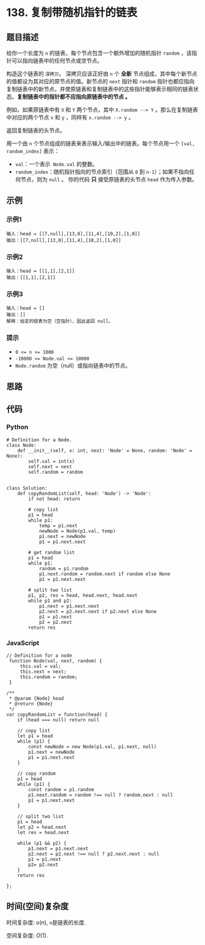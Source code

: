 # 138. 复制带随机指针的链表

## 题目描述
给你一个长度为 `n` 的链表，每个节点包含一个额外增加的随机指针 `random` ，该指针可以指向链表中的任何节点或空节点。

构造这个链表的 `深拷贝`。 深拷贝应该正好由 `n` 个 **全新** 节点组成，其中每个新节点的值都设为其对应的原节点的值。新节点的 `next` 指针和 `random` 指针也都应指向复制链表中的新节点，并使原链表和复制链表中的这些指针能够表示相同的链表状态。**复制链表中的指针都不应指向原链表中的节点 。**

例如，如果原链表中有 `X` 和 `Y` 两个节点，其中 `X.random --> Y` 。那么在复制链表中对应的两个节点 `x` 和 `y` ，同样有 `x.random --> y` 。

返回复制链表的头节点。

用一个由 `n` 个节点组成的链表来表示输入/输出中的链表。每个节点用一个 `[val, random_index]` 表示：

- `val`：一个表示` Node.val` 的整数。
- `random_index`：随机指针指向的节点索引（范围从 `0` 到 `n-1`）；如果不指向任何节点，则为 `null` 。
你的代码 **只** 接受原链表的头节点 `head` 作为传入参数。

## 示例
### 示例1
```
输入：head = [[7,null],[13,0],[11,4],[10,2],[1,0]]
输出：[[7,null],[13,0],[11,4],[10,2],[1,0]]
```
### 示例2
```
输入：head = [[1,1],[2,1]]
输出：[[1,1],[2,1]]
```
### 示例3
```
输入：head = []
输出：[]
解释：给定的链表为空（空指针），因此返回 null。
```

### 提示
- `0 <= n <= 1000`
- `-10000 <= Node.val <= 10000`
- `Node.random` 为空（null）或指向链表中的节点。


## 思路
## 代码
### Python
```
# Definition for a Node.
class Node:
    def __init__(self, x: int, next: 'Node' = None, random: 'Node' = None):
        self.val = int(x)
        self.next = next
        self.random = random


class Solution:
    def copyRandomList(self, head: 'Node') -> 'Node':
        if not head: return

        # copy list
        p1 = head
        while p1:
            temp = p1.next
            newNode = Node(p1.val, temp)
            p1.next = newNode
            p1 = p1.next.next

        # get random list
        p1 = head
        while p1:
            random = p1.random
            p1.next.random = random.next if random else None
            p1 = p1.next.next
        
        # split two list
        p1, p2, res = head, head.next, head.next
        while p1 and p2:
            p1.next = p1.next.next
            p2.next = p2.next.next if p2.next else None
            p1 = p1.next
            p2 = p2.next
        return res
```

### JavaScript
```
// Definition for a node
 function Node(val, next, random) {
     this.val = val;
     this.next = next;
     this.random = random;
 }
 
/**
 * @param {Node} head
 * @return {Node}
 */
var copyRandomList = function(head) {
    if (head === null) return null

    // copy list
    let p1 = head
    while (p1) {
        const newNode = new Node(p1.val, p1.next, null)
        p1.next = newNode
        p1 = p1.next.next
    }

    // copy random
    p1 = head
    while (p1) {
        const random = p1.random
        p1.next.random = random !== null ? random.next : null
        p1 = p1.next.next
    }

    // split two list
    p1 = head
    let p2 = head.next
    let res = head.next

    while (p1 && p2) {
        p1.next = p1.next.next
        p2.next = p2.next !== null ? p2.next.next : null
        p1 = p1.next
        p2= p2.next
    }
    return res

};
```

## 时间(空间)复杂度
时间复杂度: $o(n)$, `n`是链表的长度.

空间复杂度: $O(1)$.